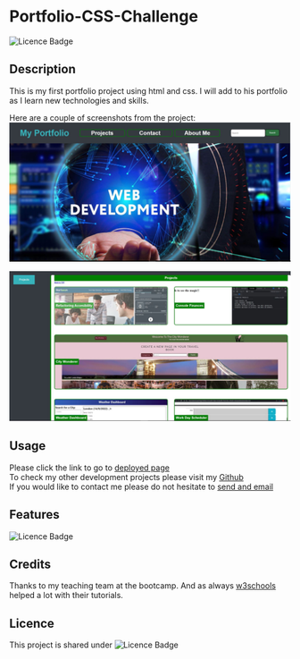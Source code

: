 # Portfolio-CSS-Challenge
![Licence Badge](https://img.shields.io/badge/MIT-Licence-green)     

## Description
This is my first portfolio project using html and css.
I will add to his portfolio as I learn new technologies and skills.


Here are a couple of screenshots from the project:
![screenshot](assets/images/Capture.JPG)

![screenshot](assets/images/Capture2.JPG)

## Usage
Please click the link to go to [deployed page](https://onderguler35.github.io/Portfolio-CSS-Challenge/)   
To check my other development projects please visit my [Github](https://github.com/onderguler35)   
If you would like to contact me please do not hesitate to [send and email](mailto:onder5@hotmail.com)  

## Features
![Licence Badge](https://img.shields.io/badge/HTML-CSS-orange)


## Credits
Thanks to my teaching team at the bootcamp. And as always [w3schools](https://www.w3schools.com) helped a lot with their tutorials.

## Licence 
This project is shared under ![Licence Badge](https://img.shields.io/badge/MIT-Licence-green)
